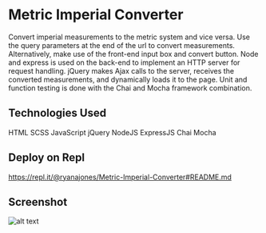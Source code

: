 # Metric Imperial Converter

Convert imperial measurements to the metric system and vice versa. Use the query parameters at the end of the url to convert measurements. Alternatively, make use of the front-end input box and convert button. Node and express is used on the back-end to implement an HTTP server for request handling. jQuery makes Ajax calls to the server, receives the converted measurements, and dynamically loads it to the page. Unit and function testing is done with the Chai and Mocha framework combination.

## Technologies Used

HTML SCSS JavaScript jQuery NodeJS ExpressJS Chai Mocha

## Deploy on Repl

https://repl.it/@ryanajones/Metric-Imperial-Converter#README.md

## Screenshot

![alt text](https://i.imgur.com/MIu0Ol5.png)
